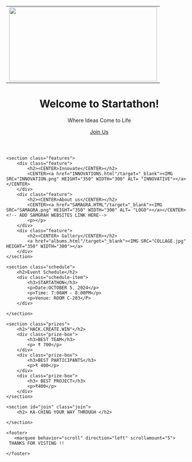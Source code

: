 <!DOCTYPE html>
<html lang="en">
<head>
    <meta charset="UTF-8">
    <meta name="viewport" content="width=device-width, initial-scale=1.0">
    <link rel="stylesheet" href="style.css">
<title>Startathon</title>
</head>
<body>
<TABLE WIDTH="100%">
<TR>
<TD><CENTER><IMG SRC="LOGO.PNG" HEIGHT="200" WIDTH="400"></CENTER></TD>
</TR>
</TABLE>
    <header>
        <h1>Welcome to Startathon!</h1>
        <p>Where Ideas Come to Life</p>
        <a href="#join" class="cta-button">Join Us</a>
    </header>

    <section class="features">
        <div class="feature">
            <h2><CENTER>Innovate</CENTER></h2>
			<CENTER><a href="INNOVATIONS.html"/target="_blank"><IMG SRC="INNOVATION.png" HEIGHT="350" WIDTH="300" ALT= "INNOVATIVE"></a></CENTER>
        </div>
        <div class="feature">
            <h2><CENTER>About us</CENTER></h2>
			<CENTER><a href="SAMAGRA.HTML"/target="_blank"><IMG SRC="SAMAGRA.png" HEIGHT="350" WIDTH="300" ALT= "LOGO"></a></CENTER> <!-- ADD SAMGRAH WEBSITES LINK HERE-->
            <p></p>
        </div>
        <div class="feature">
            <h2><CENTER> Gallery</CENTER></h2>
			<a href="albums.html"/target="_blank"><IMG SRC="COLLAGE.jpg" HEIGHT="350" WIDTH="300"></a>
        </div>
    </section>

    <section class="schedule">
        <h2>Event Schedule</h2>
        <div class="schedule-item">
            <h3>STARTATHON</h3>
            <p>Date:OCTOBER 5, 2024</p>
            <p>Time: 7:00AM - 8:00PM</p>
            <p>Venue: ROOM C-203</P>
        </div>
       
    </section>

    <section class="prizes">
        <h2>"HACK.CREATE.WIN"</h2>
        <div class="prize-box">
            <h3>BEST TEAM</h3>
            <p> ₹ 700</p>
        </div>
        <div class="prize-box">
            <h3>BEST PARTICIPANTS</h3>
            <p>₹ 400</p>
        </div>
        <div class="prize-box">
            <h3> BEST PROJECT</h3>
            <p>₹400</p>
        </div>
    </section>

    <section id="join" class="join">
        <h2> KA-CHING YOUR WAY THROUGH </h2>
        
    </section>

    <footer>
       <marquee behavior="scroll" direction="left" scrollamount="5">
     THANKS FOR VISTING !!
</marquee>

    </footer>
</body>
</html>
